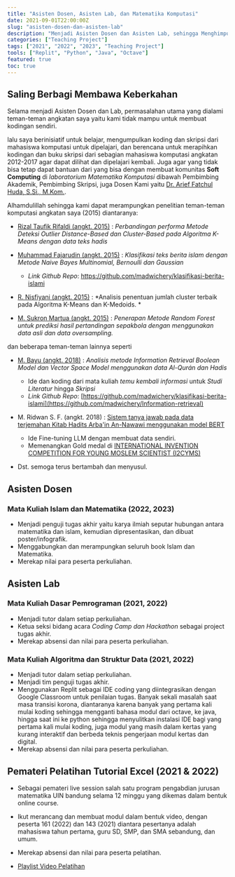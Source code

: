 ```yaml
---
title: "Asisten Dosen, Asisten Lab, dan Matematika Komputasi"
date: 2021-09-01T22:00:00Z
slug: "asisten-dosen-dan-asisten-lab"
description: "Menjadi Asisten Dosen dan Asisten Lab, sehingga Menghimpun Komunitas Matematika Komputasi"
categories: ["Teaching Project"]
tags: ["2021", "2022", "2023", "Teaching Project"]
tools: ["Replit", "Python", "Java", "Octave"]
featured: true
toc: true
---
```


## Saling Berbagi Membawa Keberkahan 
Selama menjadi Asisten Dosen dan Lab, permasalahan utama yang dialami teman-teman angkatan saya yaitu kami tidak mampu untuk membuat kodingan sendiri. 

lalu saya berinisiatif untuk belajar, mengumpulkan koding dan skripsi dari mahasiswa komputasi untuk dipelajari, dan berencana untuk merapihkan kodingan dan buku skripsi dari sebagian mahasiswa komputasi angkatan 2012-2017 agar dapat dilihat dan dipelajari kembali. Juga agar yang tidak bisa tetap dapat bantuan dari yang bisa dengan membuat komunitas **Soft Computing** di *laboratorium Matematika Komputasi* dibawah Pembimbing Akademik, Pembimbing Skripsi, juga Dosen Kami yaitu [Dr. Arief Fatchul Huda, S.Si., M.Kom.](https://scholar.google.co.id/citations?user=flOUVWoAAAAJ&hl=id).

Alhamdulillah sehingga kami dapat merampungkan penelitian teman-teman komputasi angkatan saya (2015) diantaranya:

- [Rizal Taufik Rifaldi (angkt. 2015)](https://digilib.uinsgd.ac.id/69698/) : *Perbandingan performa Metode Deteksi Outlier Distance-Based dan Cluster-Based pada Algoritma K-Means dengan data teks hadis*

- [Muhammad Fajarudin (angkt. 2015)](https://digilib.uinsgd.ac.id/8033/) : *Klasifikasi teks berita islam dengan Metode Naive Bayes Multinomial, Bernoulli dan Gaussian*
    - *Link Github Repo*: https://github.com/madwichery/klasifikasi-berita-islami

- [R. Nisfiyani (angkt. 2015)](https://digilib.uinsgd.ac.id/8031/) : *Analisis penentuan jumlah cluster terbaik pada Algoritma K-Means dan K-Medoids. *


- [M. Sukron Martua (angkt. 2015)](https://digilib.uinsgd.ac.id/69739/) : *Penerapan Metode Random Forest untuk prediksi hasil pertandingan sepakbola dengan menggunakan data asli dan data oversampling.*

dan beberapa teman-teman lainnya seperti


- [M. Bayu (angkt. 2018)](https://digilib.uinsgd.ac.id/56663/) : *Analisis metode Information Retrieval Boolean Model dan Vector Space Model menggunakan data Al-Qurán dan Hadis*
    - Ide dan koding dari mata kuliah *temu kembali informasi* untuk *Studi Literatur* hingga *Skripsi* 
    - *Link Github Repo*: [https://github.com/madwichery/klasifikasi-berita-islami](https://github.com/madwichery/Information-retrieval)

- M. Ridwan S. F. (angkt. 2018) : [Sistem tanya jawab pada data terjemahan Kitab Hadits Arba'in An-Nawawi menggunakan model BERT ](https://digilib.uinsgd.ac.id/65719/)
    - Ide Fine-tuning LLM dengan membuat data sendiri.
    - Memenangkan Gold medal di [INTERNATIONAL INVENTION COMPETITION FOR YOUNG MOSLEM SCIENTIST (I2CYMS)](https://iicyms.or.id/fr.html)
- Dst. semoga terus bertambah dan menyusul.

## Asisten Dosen
### Mata Kuliah Islam dan Matematika (2022, 2023)
- Menjadi penguji tugas akhir yaitu karya ilmiah seputar hubungan antara matematika dan islam, kemudian dipresentasikan, dan dibuat poster/infografik. 
- Menggabungkan dan merampungkan seluruh book Islam dan Matematika.
- Merekap nilai para peserta perkuliahan.

## Asisten Lab 
### Mata Kuliah Dasar Pemrograman (2021, 2022)
- Menjadi tutor dalam setiap perkuliahan.
- Ketua seksi bidang acara *Coding Camp dan Hackathon* sebagai project tugas akhir.
- Merekap absensi dan nilai para peserta perkuliahan.

### Mata Kuliah Algoritma dan Struktur Data (2021, 2022)
- Menjadi tutor dalam setiap perkuliahan.
- Menjadi tim penguji tugas akhir.
- Menggunakan Replit sebagai IDE coding yang diintegrasikan dengan Google Classroom untuk penilaian tugas. Banyak sekali masalah saat masa transisi korona, diantaranya karena banyak yang pertama kali mulai koding sehingga mengganti bahasa modul dari octave, ke java, hingga saat ini ke python sehingga menyulitkan instalasi IDE bagi yang pertama kali mulai koding, juga modul yang masih dalam kertas yang kurang interaktif dan berbeda teknis pengerjaan modul kertas dan digital.
- Merekap absensi dan nilai para peserta perkuliahan.


## Pemateri Pelatihan Tutorial Excel (2021 & 2022)
- Sebagai pemateri live session salah satu program pengabdian jurusan matematika UIN bandung selama 12 minggu yang dikemas dalam bentuk online course. 
- Ikut merancang dan membuat modul dalam bentuk video, dengan peserta 161 (2022) dan 143 (2021) diantara pesertanya adalah mahasiswa tahun pertama, guru SD, SMP, dan SMA sebandung, dan umum.
- Merekap absensi dan nilai para peserta pelatihan.

- [Playlist Video Pelatihan](https://www.youtube.com/playlist?list=PL4Lrbr1drdDxurU5EKfb7Gr2VQpsS-lTG)